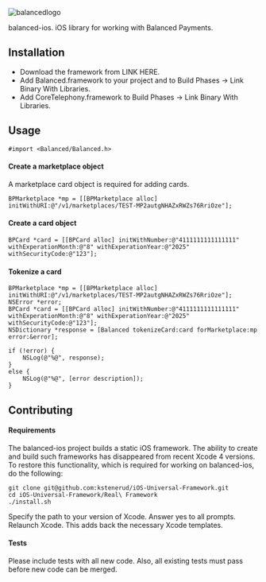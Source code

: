 ![balancedlogo](https://www.balancedpayments.com/images/homepage_logo-01.png)


balanced-ios. iOS library for working with Balanced Payments.


## Installation

- Download the framework from LINK HERE.
- Add Balanced.framework to your project and to Build Phases -> Link Binary With Libraries.
- Add CoreTelephony.framework to Build Phases -> Link Binary With Libraries.

## Usage

    #import <Balanced/Balanced.h>


#### Create a marketplace object

A marketplace card object is required for adding cards.

    BPMarketplace *mp = [[BPMarketplace alloc] initWithURI:@"/v1/marketplaces/TEST-MP2autgNHAZxRWZs76RriOze"];

#### Create a card object

    BPCard *card = [[BPCard alloc] initWithNumber:@"4111111111111111" withExperationMonth:@"8" withExperationYear:@"2025" withSecurityCode:@"123"];

#### Tokenize a card

    BPMarketplace *mp = [[BPMarketplace alloc] initWithURI:@"/v1/marketplaces/TEST-MP2autgNHAZxRWZs76RriOze"];
    NSError *error;
    BPCard *card = [[BPCard alloc] initWithNumber:@"4111111111111111" withExperationMonth:@"8" withExperationYear:@"2025" withSecurityCode:@"123"];
    NSDictionary *response = [Balanced tokenizeCard:card forMarketplace:mp error:&error];
    
    if (!error) {
        NSLog(@"%@", response);
    }
    else {
        NSLog(@"%@", [error description]);
    }


## Contributing

#### Requirements
The balanced-ios project builds a static iOS framework. The ability to create and build such frameworks has disappeared from recent Xcode 4 versions. To restore this functionality, which is required for working on balanced-ios, do the following:

    git clone git@github.com:kstenerud/iOS-Universal-Framework.git
    cd iOS-Universal-Framework/Real\ Framework
    ./install.sh

Specify the path to your version of Xcode. Answer yes to all prompts. Relaunch Xcode. This adds back the necessary Xcode templates.

#### Tests

Please include tests with all new code. Also, all existing tests must pass before new code can be merged.
